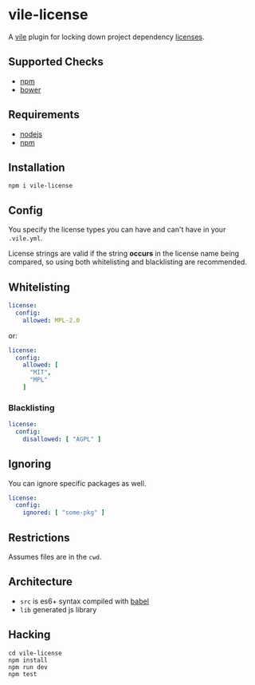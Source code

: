 # vile-license

A [vile](http://vile.io) plugin for locking down
project dependency [licenses](https://tldrlegal.com).

## Supported Checks

- [npm](http://npmjs.org)
- [bower](http://bower.io)

## Requirements

- [nodejs](http://nodejs.org)
- [npm](http://npmjs.org)

## Installation

    npm i vile-license

## Config

You specify the license types you can have and can't have in your `.vile.yml`.

License strings are valid if the string **occurs** in the license name
being compared, so using both whitelisting and blacklisting are recommended.

## Whitelisting

```yml
license:
  config:
    allowed: MPL-2.0
```

or:

```yml
license:
  config:
    allowed: [
      "MIT",
      "MPL"
    ]
```

### Blacklisting

```yml
license:
  config:
    disallowed: [ "AGPL" ]
```

## Ignoring

You can ignore specific packages as well.

```yml
license:
  config:
    ignored: [ "some-pkg" ]
```

## Restrictions

Assumes files are in the `cwd`.

## Architecture

- `src` is es6+ syntax compiled with [babel](https://babeljs.io)
- `lib` generated js library

## Hacking

    cd vile-license
    npm install
    npm run dev
    npm test
